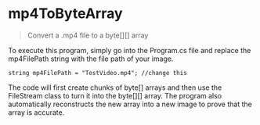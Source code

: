 # mp4ToByteArray
> Convert a .mp4 file to a byte[][] array

To execute this program, simply go into the Program.cs file and replace the mp4FilePath string with the file path of your image.
```
string mp4FilePath = "TestVideo.mp4"; //change this
```
The code will first create chunks of byte[] arrays and then use the FileStream class to turn it into the byte[][] array.
The program also automatically reconstructs the new array into a new image to prove that the array is accurate.
